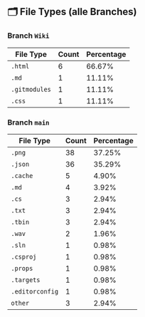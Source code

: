 ## 🗂️ File Types (alle Branches)

### Branch `Wiki`
| File Type | Count | Percentage |
|-----------|-------|------------|
| `.html` | 6 | 66.67% |
| `.md` | 1 | 11.11% |
| `.gitmodules` | 1 | 11.11% |
| `.css` | 1 | 11.11% |

### Branch `main`
| File Type | Count | Percentage |
|-----------|-------|------------|
| `.png` | 38 | 37.25% |
| `.json` | 36 | 35.29% |
| `.cache` | 5 | 4.90% |
| `.md` | 4 | 3.92% |
| `.cs` | 3 | 2.94% |
| `.txt` | 3 | 2.94% |
| `.tbin` | 3 | 2.94% |
| `.wav` | 2 | 1.96% |
| `.sln` | 1 | 0.98% |
| `.csproj` | 1 | 0.98% |
| `.props` | 1 | 0.98% |
| `.targets` | 1 | 0.98% |
| `.editorconfig` | 1 | 0.98% |
| `other` | 3 | 2.94% |

